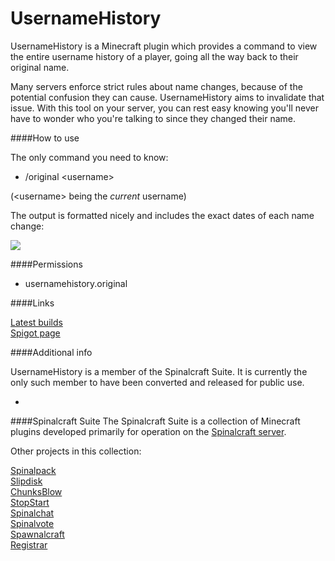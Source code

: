 # UsernameHistory
UsernameHistory is a Minecraft plugin which provides a command to view the entire username history of a player, going all the way back to their original name. 

Many servers enforce strict rules about name changes, because of the potential confusion they can cause. UsernameHistory aims to invalidate that issue. With this tool on your server, you can rest easy knowing you'll never have to wonder who you're talking to since they changed their name.

####How to use

The only command you need to know:

* /original \<username>

(\<username> being the *current* username)

The output is formatted nicely and includes the exact dates of each name change:

![](https://proxy.spigotmc.org/4b8afef9ddfb242573e7342eb442e1e3bf50210c?url=http%3A%2F%2Fi.imgur.com%2FZFqM7xn.png)

####Permissions

* usernamehistory.original

####Links

[Latest builds](http://ci.spinalcraft.com/job/UsernameHistory/)<br>
[Spigot page](https://www.spigotmc.org/resources/username-history.5878/)

####Additional info

UsernameHistory is a member of the Spinalcraft Suite. It is currently the only such member to have been converted and released for public use.


-

####Spinalcraft Suite
The Spinalcraft Suite is a collection of Minecraft plugins developed primarily for operation on the [Spinalcraft server](http://reddit.com/r/spinalcraft).

Other projects in this collection:

[Spinalpack](https://github.com/ParkerKemp/Spinalpack)<br>
[Slipdisk](https://github.com/ParkerKemp/Slipdisk)<br>
[ChunksBlow](https://github.com/ParkerKemp/ChunksBlow)<br>
[StopStart](https://github.com/ParkerKemp/Stopstart)<br>
[Spinalchat](https://github.com/ParkerKemp/Spinalchat)<br>
[Spinalvote](https://github.com/ParkerKemp/Spinalvote)<br>
[Spawnalcraft](https://github.com/ParkerKemp/Spawnalcraft)<br>
[Registrar](https://github.com/ParkerKemp/Registrar)
